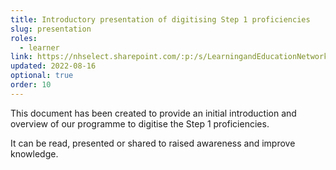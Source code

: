 ```yaml
---
title: Introductory presentation of digitising Step 1 proficiencies
slug: presentation
roles:
  - learner
link: https://nhselect.sharepoint.com/:p:/s/LearningandEducationNetworks/DSP/EaKxauAM9m9BuExTBoc7OHcBvnkspAexp582fcLwHu5ZKA
updated: 2022-08-16
optional: true
order: 10
---
```

This document has been created to provide an initial introduction and overview of our programme to digitise the Step 1 proficiencies​.

It can be read, presented or shared to raised awareness and improve knowledge​.